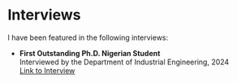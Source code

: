 # Interviews

I have been featured in the following interviews:

- **First Outstanding Ph.D. Nigerian Student**  
  Interviewed by the Department of Industrial Engineering, 2024  
  [Link to Interview](https://www.linkedin.com/posts/university-of-arizona-systems-and-industrial-engineering_uarizona-systemsengineering-industrialengineering-activity-7216931644228743170-LFa9/?utm_source=share&utm_medium=member_android)
